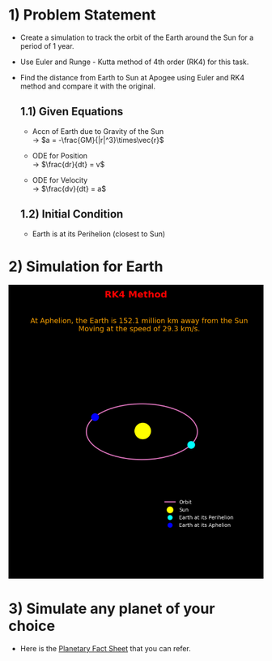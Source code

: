 
# 1) Problem Statement

* Create a simulation to track the orbit of the Earth around the Sun for a period of 1 year.
* Use Euler and Runge - Kutta method of 4th order (RK4) for this task.
* Find the distance from Earth to Sun at Apogee using Euler and RK4 method and compare it with the original.

   ## 1.1) Given Equations

   * Accn of Earth due to Gravity of the Sun                    
       → $a = -\frac{GM}{|r|^3}\times\vec{r}$
   
   * ODE for Position                               
       → $\frac{dr}{dt} = v$ 
   
   * ODE for Velocity                  
      → $\frac{dv}{dt} = a$
   
   ## 1.2) Initial Condition
   * Earth is at its Perihelion (closest to Sun)

# 2) Simulation for Earth

![Logo](earth_orbit.png)

   
  

# 3) Simulate any planet of your choice
* Here is the [Planetary Fact Sheet](https://nssdc.gsfc.nasa.gov/planetary/factsheet/
) that you can refer.
